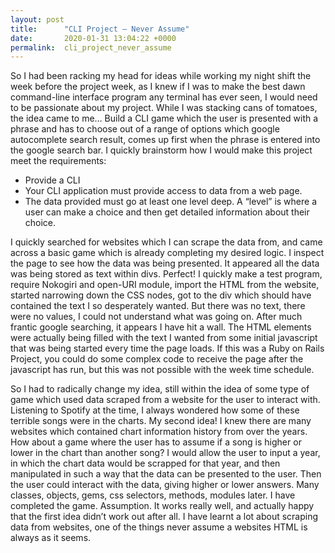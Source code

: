 ```yaml
---
layout: post
title:      "CLI Project — Never Assume"
date:       2020-01-31 13:04:22 +0000
permalink:  cli_project_never_assume
---
```



So I had been racking my head for ideas while working my night shift the week before the project week, as I knew if I was to make the best dawn command-line interface program any terminal has ever seen, I would need to be passionate about my project. While I was stacking cans of tomatoes, the idea came to me… Build a CLI game which the user is presented with a phrase and has to choose out of a range of options which google autocomplete search result, comes up first when the phrase is entered into the google search bar. I quickly brainstorm how I would make this project meet the requirements:
* Provide a CLI
* Your CLI application must provide access to data from a web page.
* The data provided must go at least one level deep. A “level” is where a user can make a choice and then get detailed information about their choice.

I quickly searched for websites which I can scrape the data from, and came across a basic game which is already completing my desired logic. I inspect the page to see how the data was being presented. It appeared all the data was being stored as text within divs. Perfect! I quickly make a test program, require Nokogiri and open-URI module, import the HTML from the website, started narrowing down the CSS nodes, got to the div which should have contained the text I so desperately wanted. But there was no text, there were no values, I could not understand what was going on. After much frantic google searching, it appears I have hit a wall. The HTML elements were actually being filled with the text I wanted from some initial javascript that was being started every time the page loads. If this was a Ruby on Rails Project, you could do some complex code to receive the page after the javascript has run, but this was not possible with the week time schedule.

So I had to radically change my idea, still within the idea of some type of game which used data scraped from a website for the user to interact with. Listening to Spotify at the time, I always wondered how some of these terrible songs were in the charts. My second idea! I knew there are many websites which contained chart information history from over the years. How about a game where the user has to assume if a song is higher or lower in the chart than another song? I would allow the user to input a year, in which the chart data would be scrapped for that year, and then manipulated in such a way that the data can be presented to the user. Then the user could interact with the data, giving higher or lower answers. Many classes, objects, gems, css selectors, methods, modules later. I have completed the game. Assumption. It works really well, and actually happy that the first idea didn’t work out after all. I have learnt a lot about scraping data from websites, one of the things never assume a websites HTML is always as it seems.
